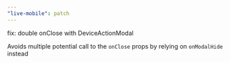 ```yaml
---
"live-mobile": patch
---
```


fix: double onClose with DeviceActionModal

Avoids multiple potential call to the `onClose` props by relying on `onModalHide` instead
